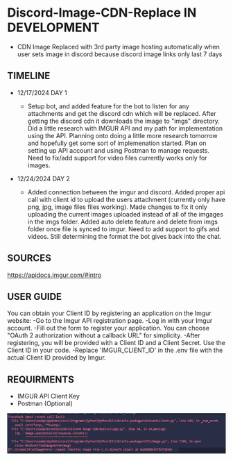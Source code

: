 # Discord-Image-CDN-Replace IN DEVELOPMENT
- CDN Image Replaced with 3rd party image hosting automatically when user sets image in discord because discord image links only last 7 days

## TIMELINE
- 12/17/2024 DAY 1
    - Setup bot, and added feature for the bot to listen for any attachments and get the discord cdn which will be replaced. After getting the discord cdn it downloads the image to "imgs" directory. Did a little research with IMGUR API and my path for implementation using the API. Planning onto doing a little more research tomorrow and hopefully get some sort of implemenation started. Plan on setting up API account and using Postman to manage requests. Need to fix/add support for video files currently works only for images.

- 12/24/2024 DAY 2
    - Added connection between the imgur and discord. Added proper api call with client id to upload the users attachment (currently only have png, jpg, image files files working). Made changes to fix it only uploading the current images uploaded instead of all of the imgages in the imgs folder. Added auto delete feature and delete from imgs folder once file is synced to imgur. Need to add support to gifs and videos. Still determining the format the bot gives back into the chat.

## SOURCES
https://apidocs.imgur.com/#intro

## USER GUIDE
You can obtain your Client ID by registering an application on the Imgur website:
-Go to the Imgur API registration page.
-Log in with your Imgur account.
-Fill out the form to register your application. You can choose "OAuth 2 authorization without a callback URL" for simplicity.
-After registering, you will be provided with a Client ID and a Client Secret. Use the Client ID in your code.
-Replace 'IMGUR_CLIENT_ID' in the .env file with the actual Client ID provided by Imgur.

## REQUIRMENTS
- IMGUR API Client Key
- Postman (Optional)

![alt text](image.png)